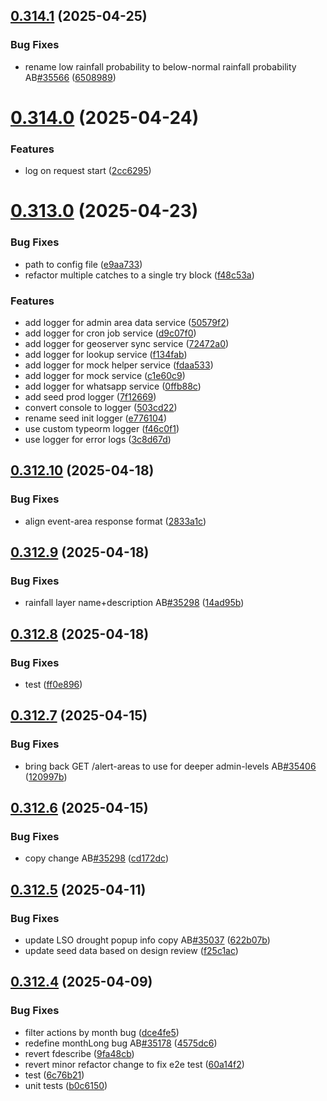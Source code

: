 ## [0.314.1](https://github.com/rodekruis/IBF-system/compare/v0.314.0...v0.314.1) (2025-04-25)


### Bug Fixes

* rename low rainfall probability to below-normal rainfall probability AB[#35566](https://github.com/rodekruis/IBF-system/issues/35566) ([6508989](https://github.com/rodekruis/IBF-system/commit/6508989943afad47e6500c29f5abb3ace8c0aa37))



# [0.314.0](https://github.com/rodekruis/IBF-system/compare/v0.313.0...v0.314.0) (2025-04-24)


### Features

* log on request start ([2cc6295](https://github.com/rodekruis/IBF-system/commit/2cc62958d6d2c4958e7dadec9ff845601a613d41))



# [0.313.0](https://github.com/rodekruis/IBF-system/compare/v0.312.10...v0.313.0) (2025-04-23)


### Bug Fixes

* path to config file ([e9aa733](https://github.com/rodekruis/IBF-system/commit/e9aa73396d957d514d6f026623bdefbe73e7e9a0))
* refactor multiple catches to a single try block ([f48c53a](https://github.com/rodekruis/IBF-system/commit/f48c53a10de8c1d25d4d0efef666ea84aa8c0c00))


### Features

* add logger for admin area data service ([50579f2](https://github.com/rodekruis/IBF-system/commit/50579f26fe1378dd870fe2388881aa965a7931ea))
* add logger for cron job service ([d9c07f0](https://github.com/rodekruis/IBF-system/commit/d9c07f00caaa88d732f2f9342a61216769cf4191))
* add logger for geoserver sync service ([72472a0](https://github.com/rodekruis/IBF-system/commit/72472a072ff8a88751179ab9b5261b6c681684c8))
* add logger for lookup service ([f134fab](https://github.com/rodekruis/IBF-system/commit/f134fabeae63744321e1352de41f4e1870f54de8))
* add logger for mock helper service ([fdaa533](https://github.com/rodekruis/IBF-system/commit/fdaa53323ebd56937aa25cb358c3351c4e6603dc))
* add logger for mock service ([c1e60c9](https://github.com/rodekruis/IBF-system/commit/c1e60c9d4c193f88a447f6673d461e9a34fc5a1d))
* add logger for whatsapp service ([0ffb88c](https://github.com/rodekruis/IBF-system/commit/0ffb88c95caefb198d4170746ac6bdffdd18d93f))
* add seed prod logger ([7f12669](https://github.com/rodekruis/IBF-system/commit/7f12669b6d6919bd07991f481162ba48a7f851ed))
* convert console to logger ([503cd22](https://github.com/rodekruis/IBF-system/commit/503cd2209f02f003fcb771cb54d6fe9e1b624f5d))
* rename seed init logger ([e776104](https://github.com/rodekruis/IBF-system/commit/e776104d3531c06d3722a2b46e3ff02bce2f7af8))
* use custom typeorm logger ([f46c0f1](https://github.com/rodekruis/IBF-system/commit/f46c0f15dcf69bc19f3af45c3132fd53fb4adfc2))
* use logger for error logs ([3c8d67d](https://github.com/rodekruis/IBF-system/commit/3c8d67ddc6ecc77e1ad792fe1b49e346381b4f33))



## [0.312.10](https://github.com/rodekruis/IBF-system/compare/v0.312.9...v0.312.10) (2025-04-18)


### Bug Fixes

* align event-area response format ([2833a1c](https://github.com/rodekruis/IBF-system/commit/2833a1c1f3a90f7e9fed6b1a2c2e3976cab6b9cc))



## [0.312.9](https://github.com/rodekruis/IBF-system/compare/v0.312.8...v0.312.9) (2025-04-18)


### Bug Fixes

* rainfall layer name+description AB[#35298](https://github.com/rodekruis/IBF-system/issues/35298) ([14ad95b](https://github.com/rodekruis/IBF-system/commit/14ad95b102b24297c07aa56d8f2f04d2c4a58e11))



## [0.312.8](https://github.com/rodekruis/IBF-system/compare/v0.312.7...v0.312.8) (2025-04-18)


### Bug Fixes

* test ([ff0e896](https://github.com/rodekruis/IBF-system/commit/ff0e8963ffd9a13ea55e5fe9d9e9400867289684))



## [0.312.7](https://github.com/rodekruis/IBF-system/compare/v0.312.6...v0.312.7) (2025-04-15)


### Bug Fixes

* bring back GET /alert-areas to use for deeper admin-levels AB[#35406](https://github.com/rodekruis/IBF-system/issues/35406) ([120997b](https://github.com/rodekruis/IBF-system/commit/120997b05595819b2a874746613318c047669654))



## [0.312.6](https://github.com/rodekruis/IBF-system/compare/v0.312.5...v0.312.6) (2025-04-15)


### Bug Fixes

* copy change AB[#35298](https://github.com/rodekruis/IBF-system/issues/35298) ([cd172dc](https://github.com/rodekruis/IBF-system/commit/cd172dc7cca39f59479233617adac3ea282be718))



## [0.312.5](https://github.com/rodekruis/IBF-system/compare/v0.312.4...v0.312.5) (2025-04-11)


### Bug Fixes

* update LSO drought popup info copy AB[#35037](https://github.com/rodekruis/IBF-system/issues/35037) ([622b07b](https://github.com/rodekruis/IBF-system/commit/622b07b15cc40ca83cf1868ed224eb2d4b5b34d7))
* update seed data based on design review ([f25c1ac](https://github.com/rodekruis/IBF-system/commit/f25c1ac98a6c7f5f9304da6c50a91791be04ae25))



## [0.312.4](https://github.com/rodekruis/IBF-system/compare/v0.312.3...v0.312.4) (2025-04-09)


### Bug Fixes

* filter actions by month bug ([dce4fe5](https://github.com/rodekruis/IBF-system/commit/dce4fe56b51d14a27b03ad1b02ef3b60ddf28c03))
* redefine monthLong bug AB[#35178](https://github.com/rodekruis/IBF-system/issues/35178) ([4575dc6](https://github.com/rodekruis/IBF-system/commit/4575dc622009f2c2f8da9d7b2bc4571f53a55fa0))
* revert fdescribe ([9fa48cb](https://github.com/rodekruis/IBF-system/commit/9fa48cb025e21bc82227a57f187cdfd6713a4b1b))
* revert minor refactor change to fix e2e test ([60a14f2](https://github.com/rodekruis/IBF-system/commit/60a14f2007a802be49d228992d962c2d83e15c3c))
* test ([6c76b21](https://github.com/rodekruis/IBF-system/commit/6c76b21e21e9e774d857aacadb3e6614aeb36e3d))
* unit tests ([b0c6150](https://github.com/rodekruis/IBF-system/commit/b0c6150712f1bc46e85a50b5eac708bcc344a012))



